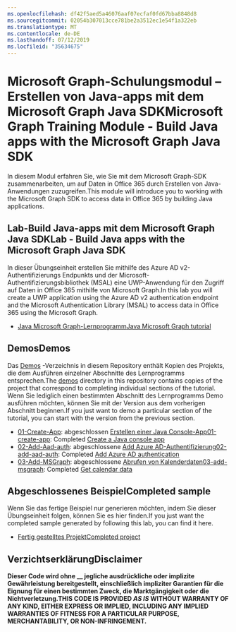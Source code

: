 ```yaml
---
ms.openlocfilehash: df42f5aed5a46076aaf07ecfaf0fd67bba8848d8
ms.sourcegitcommit: 02054b307013cce781be2a3512ec1e54f1a322eb
ms.translationtype: MT
ms.contentlocale: de-DE
ms.lasthandoff: 07/12/2019
ms.locfileid: "35634675"
---
```

# <a name="microsoft-graph-training-module---build-java-apps-with-the-microsoft-graph-java-sdk"></a><span data-ttu-id="e5d8e-101">Microsoft Graph-Schulungsmodul – Erstellen von Java-apps mit dem Microsoft Graph Java SDK</span><span class="sxs-lookup"><span data-stu-id="e5d8e-101">Microsoft Graph Training Module - Build Java apps with the Microsoft Graph Java SDK</span></span>

<span data-ttu-id="e5d8e-102">In diesem Modul erfahren Sie, wie Sie mit dem Microsoft Graph-SDK zusammenarbeiten, um auf Daten in Office 365 durch Erstellen von Java-Anwendungen zuzugreifen.</span><span class="sxs-lookup"><span data-stu-id="e5d8e-102">This module will introduce you to working with the Microsoft Graph SDK to access data in Office 365 by building Java applications.</span></span>

## <a name="lab---build-java-apps-with-the-microsoft-graph-java-sdk"></a><span data-ttu-id="e5d8e-103">Lab-Build Java-apps mit dem Microsoft Graph Java SDK</span><span class="sxs-lookup"><span data-stu-id="e5d8e-103">Lab - Build Java apps with the Microsoft Graph Java SDK</span></span>

<span data-ttu-id="e5d8e-104">In dieser Übungseinheit erstellen Sie mithilfe des Azure AD v2-Authentifizierungs Endpunkts und der Microsoft-Authentifizierungsbibliothek (MSAL) eine UWP-Anwendung für den Zugriff auf Daten in Office 365 mithilfe von Microsoft Graph.</span><span class="sxs-lookup"><span data-stu-id="e5d8e-104">In this lab you will create a UWP application using the Azure AD v2 authentication endpoint and the Microsoft Authentication Library (MSAL) to access data in Office 365 using the Microsoft Graph.</span></span>

- [<span data-ttu-id="e5d8e-105">Java Microsoft Graph-Lernprogramm</span><span class="sxs-lookup"><span data-stu-id="e5d8e-105">Java Microsoft Graph tutorial</span></span>](https://docs.microsoft.com/graph/tutorials/java)

## <a name="demos"></a><span data-ttu-id="e5d8e-106">Demos</span><span class="sxs-lookup"><span data-stu-id="e5d8e-106">Demos</span></span>

<span data-ttu-id="e5d8e-107">Das [Demos](./demos) -Verzeichnis in diesem Repository enthält Kopien des Projekts, die dem Ausführen einzelner Abschnitte des Lernprogramms entsprechen.</span><span class="sxs-lookup"><span data-stu-id="e5d8e-107">The [demos](./demos) directory in this repository contains copies of the project that correspond to completing individual sections of the tutorial.</span></span> <span data-ttu-id="e5d8e-108">Wenn Sie lediglich einen bestimmten Abschnitt des Lernprogramms Demo ausführen möchten, können Sie mit der Version aus dem vorherigen Abschnitt beginnen.</span><span class="sxs-lookup"><span data-stu-id="e5d8e-108">If you just want to demo a particular section of the tutorial, you can start with the version from the previous section.</span></span>

- <span data-ttu-id="e5d8e-109">[01-Create-App](Demos/01-create-app): abgeschlossen [Erstellen einer Java Console-App](https://docs.microsoft.com/graph/tutorials/java?tutorial-step=1)</span><span class="sxs-lookup"><span data-stu-id="e5d8e-109">[01-create-app](Demos/01-create-app): Completed [Create a Java console app](https://docs.microsoft.com/graph/tutorials/java?tutorial-step=1)</span></span>
- <span data-ttu-id="e5d8e-110">[02-Add-Aad-auth](Demos/02-add-aad-auth): abgeschlossene [Add Azure AD-Authentifizierung](https://docs.microsoft.com/graph/tutorials/java?tutorial-step=3)</span><span class="sxs-lookup"><span data-stu-id="e5d8e-110">[02-add-aad-auth](Demos/02-add-aad-auth): Completed [Add Azure AD authentication](https://docs.microsoft.com/graph/tutorials/java?tutorial-step=3)</span></span>
- <span data-ttu-id="e5d8e-111">[03-Add-MSGraph](Demos/03-add-msgraph): abgeschlossene [Abrufen von Kalenderdaten](https://docs.microsoft.com/graph/tutorials/java?tutorial-step=4)</span><span class="sxs-lookup"><span data-stu-id="e5d8e-111">[03-add-msgraph](Demos/03-add-msgraph): Completed [Get calendar data](https://docs.microsoft.com/graph/tutorials/java?tutorial-step=4)</span></span>

## <a name="completed-sample"></a><span data-ttu-id="e5d8e-112">Abgeschlossenes Beispiel</span><span class="sxs-lookup"><span data-stu-id="e5d8e-112">Completed sample</span></span>

<span data-ttu-id="e5d8e-113">Wenn Sie das fertige Beispiel nur generieren möchten, indem Sie dieser Übungseinheit folgen, können Sie es hier finden.</span><span class="sxs-lookup"><span data-stu-id="e5d8e-113">If you just want the completed sample generated by following this lab, you can find it here.</span></span>

- [<span data-ttu-id="e5d8e-114">Fertig gestelltes Projekt</span><span class="sxs-lookup"><span data-stu-id="e5d8e-114">Completed project</span></span>](Demos/03-add-msgraph)

## <a name="disclaimer"></a><span data-ttu-id="e5d8e-115">Verzichtserklärung</span><span class="sxs-lookup"><span data-stu-id="e5d8e-115">Disclaimer</span></span>

<span data-ttu-id="e5d8e-116">**Dieser Code wird ohne __ jegliche ausdrückliche oder implizite Gewährleistung bereitgestellt, einschließlich impliziter Garantien für die Eignung für einen bestimmten Zweck, die Marktgängigkeit oder die Nichtverletzung.**</span><span class="sxs-lookup"><span data-stu-id="e5d8e-116">**THIS CODE IS PROVIDED _AS IS_ WITHOUT WARRANTY OF ANY KIND, EITHER EXPRESS OR IMPLIED, INCLUDING ANY IMPLIED WARRANTIES OF FITNESS FOR A PARTICULAR PURPOSE, MERCHANTABILITY, OR NON-INFRINGEMENT.**</span></span>

